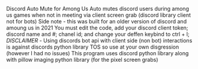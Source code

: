 Discord Auto Mute for Among Us
Auto mutes discord users during among us games when not in meeting via client screen grab (discord library client not for bots)
Side note - this was built for an older version of discord and amoung us in 2021
You must edit the code, add your discord client token; discord name and #; chanel id; and change your deffen keybind to ctrl + l;
*DISCLAIMER* - Using discords bot api with client side (non bot) interactions is against discords python library TOS so use at your own disgression (however I had no issues)
This program uses discord python library along with pillow imaging python library (for the pixel screen grabs)
